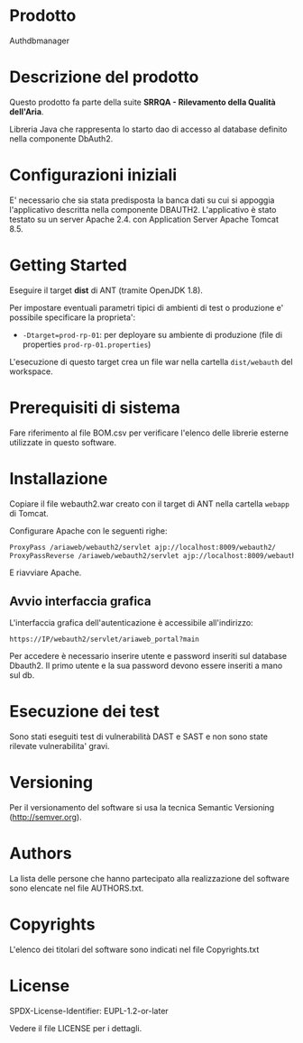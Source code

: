 # Prodotto
Authdbmanager

# Descrizione del prodotto
Questo prodotto fa parte della suite **SRRQA - Rilevamento della Qualità dell'Aria**.

Libreria Java che rappresenta lo starto dao di accesso al database definito nella componente DbAuth2.

# Configurazioni iniziali 
E' necessario che sia stata predisposta la banca dati su cui si appoggia l'applicativo descritta nella componente DBAUTH2.
L'applicativo è stato testato su un server Apache 2.4. con Application Server Apache Tomcat 8.5.

# Getting Started 
Eseguire il target **dist** di ANT (tramite OpenJDK 1.8).

Per impostare eventuali parametri tipici di ambienti di test o produzione e' possibile specificare la proprieta':
* `-Dtarget=prod-rp-01`: per deployare su ambiente di produzione (file di properties `prod-rp-01.properties`)

L'esecuzione di questo target crea un file war nella cartella `dist/webauth` del workspace.


# Prerequisiti di sistema 
Fare riferimento al file BOM.csv per verificare l'elenco delle librerie esterne utilizzate in questo software.

# Installazione 

Copiare il file webauth2.war creato con il target di ANT nella cartella `webapp` di Tomcat.

Configurare Apache con le seguenti righe:

```bash
ProxyPass /ariaweb/webauth2/servlet ajp://localhost:8009/webauth2/
ProxyPassReverse /ariaweb/webauth2/servlet ajp://localhost:8009/webauth2/
```
E riavviare Apache.


## Avvio interfaccia grafica
L'interfaccia grafica dell'autenticazione è accessibile all'indirizzo:

`https://IP/webauth2/servlet/ariaweb_portal?main`

Per accedere è necessario inserire utente e password inseriti sul database Dbauth2. Il primo utente e la sua password devono essere inseriti a mano sul db.

# Esecuzione dei test
Sono stati eseguiti test di vulnerabilità DAST e SAST e non sono state rilevate vulnerabilita' gravi.

# Versioning
Per il versionamento del software si usa la tecnica Semantic Versioning (http://semver.org).

# Authors
La lista delle persone che hanno partecipato alla realizzazione del software sono  elencate nel file AUTHORS.txt.

# Copyrights
L'elenco dei titolari del software sono indicati nel file Copyrights.txt

# License 
SPDX-License-Identifier: EUPL-1.2-or-later

Vedere il file LICENSE per i dettagli.
